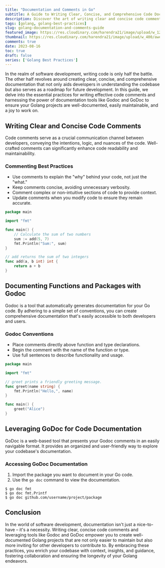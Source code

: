 ```yaml
---
title: "Documentation and Comments in Go"
subtitle: A Guide to Writing Clear, Concise, and Comprehensive Code Documentation
description: Discover the art of writing clear and concise code comments, documenting functions and packages with Godoc, and harnessing the power of GoDoc for thorough code documentation in your Golang projects.
tags: [golang, golang-best-practices]
slug: golang-documentation-and-comments-guide
featured_image: https://res.cloudinary.com/harendra21/image/upload/w_1200/awesome-blog/awesome-golang/Golang_Best_Practices_Documentation_and_Comments_gc7xiy.png
thumbnail: https://res.cloudinary.com/harendra21/image/upload/w_400/awesome-blog/awesome-golang/Golang_Best_Practices_Documentation_and_Comments_gc7xiy.png
comments: true
date: 2023-08-16
toc: true
draft: false
series: ['Golang Best Practices']
---
```


In the realm of software development, writing code is only half the battle. The other half revolves around creating clear, concise, and comprehensive documentation that not only aids developers in understanding the codebase but also serves as a roadmap for future development. In this guide, we delve into the essential practices for writing effective code comments and harnessing the power of documentation tools like Godoc and GoDoc to ensure your Golang projects are well-documented, easily maintainable, and a joy to work on.

## Writing Clear and Concise Code Comments

Code comments serve as a crucial communication channel between developers, conveying the intentions, logic, and nuances of the code. Well-crafted comments can significantly enhance code readability and maintainability.

### Commenting Best Practices

- Use comments to explain the "why" behind your code, not just the "what."
- Keep comments concise, avoiding unnecessary verbosity.
- Comment complex or non-intuitive sections of code to provide context.
- Update comments when you modify code to ensure they remain accurate.

```go
package main

import "fmt"

func main() {
    // Calculate the sum of two numbers
    sum := add(5, 7)
    fmt.Println("Sum:", sum)
}

// add returns the sum of two integers
func add(a, b int) int {
    return a + b
}
```

## Documenting Functions and Packages with Godoc

Godoc is a tool that automatically generates documentation for your Go code. By adhering to a simple set of conventions, you can create comprehensive documentation that's easily accessible to both developers and users.

### Godoc Conventions

- Place comments directly above function and type declarations.
- Begin the comment with the name of the function or type.
- Use full sentences to describe functionality and usage.

```go
package main

import "fmt"

// greet prints a friendly greeting message.
func greet(name string) {
    fmt.Println("Hello,", name)
}

func main() {
    greet("Alice")
}
```

## Leveraging GoDoc for Code Documentation

GoDoc is a web-based tool that presents your Godoc comments in an easily navigable format. It provides an organized and user-friendly way to explore your codebase's documentation.

### Accessing GoDoc Documentation

1. Import the package you want to document in your Go code.
2. Use the `go doc` command to view the documentation.

```shell
$ go doc fmt
$ go doc fmt.Printf
$ go doc github.com/username/project/package
```

## Conclusion

In the world of software development, documentation isn't just a nice-to-have – it's a necessity. Writing clear, concise code comments and leveraging tools like Godoc and GoDoc empower you to create well-documented Golang projects that are not only easier to maintain but also more inviting for other developers to contribute to. By embracing these practices, you enrich your codebase with context, insights, and guidance, fostering collaboration and ensuring the longevity of your Golang endeavors.

